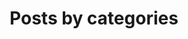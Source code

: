 ---
title: "Posts by categories"
permalink: /categories/
layout: categories
author_profile: true
---